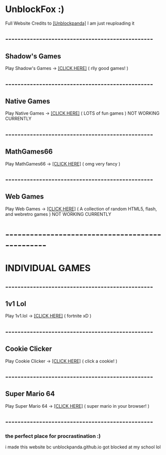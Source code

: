 # UnblockFox :)
Full Website Credits to [[Unblockpanda]](https://github.com/unblockpanda/unblockpanda.github.io) I am just reuploading it
## ------------------------------------------------
## Shadow's Games
Play Shadow's Games -> [[CLICK HERE]](https://shadowgmes.github.io) ( rlly good games! )
## ------------------------------------------------
## Native Games
Play Native Games -> [[CLICK HERE]](nativegames) ( LOTS of fun games ) NOT WORKING CURRENTLY
## ------------------------------------------------
## MathGames66
Play MathGames66 -> [[CLICK HERE]](https://mathgames66.github.io) ( omg very fancy )
## ------------------------------------------------
## Web Games
Play Web Games -> [[CLICK HERE]](webgames) ( A collection of random HTML5, flash, and webretro games ) NOT WORKING CURRENTLY
# ------------------------------------------------
# INDIVIDUAL GAMES
## ------------------------------------------------
## 1v1 Lol
Play 1v1.lol -> [[CLICK HERE]](https://1v1.lol) ( fortnite xD )
## ------------------------------------------------
## Cookie Clicker
Play Cookie Clicker -> [[CLICK HERE]](https://orteil.dashnet.org/cookieclicker/) ( click a cookie! )
## ------------------------------------------------
## Super Mario 64
Play Super Mario 64 -> [[CLICK HERE]](https://arkshocer.github.io/sm64/) ( super mario in your browser! )
## ------------------------------------------------

### the perfect place for procrastination :)
i made this website bc unblockpanda.github.io got blocked at my school lol
